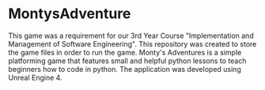 # MontysAdventure
  This game was a requirement for our 3rd Year Course "Implementation and Management of Software Engineering". This repository was created to store the game files in order to run the game.
   Monty's Adventures is a simple platforming game that features small and helpful python lessons to teach beginners how to code in python. The application was developed using Unreal Engine 4.
